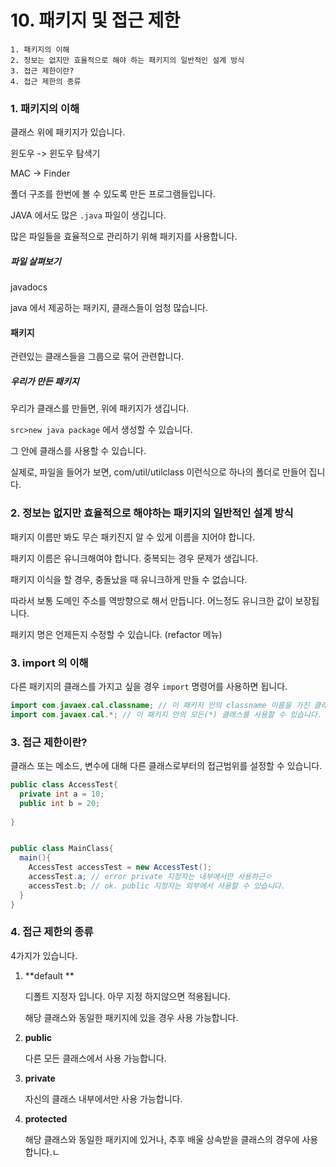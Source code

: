 # 10. 패키지 및 접근 제한

```
1. 패키지의 이해
2. 정보는 없지만 효율적으로 해야 하는 패키지의 일반적인 설계 방식
3. 접근 제한이란?
4. 접근 제한의 종류
```



### 1. 패키지의 이해

클래스 위에 패키지가 있습니다.

윈도우 -> 윈도우 탐색기

MAC -> Finder

폴더 구조를 한번에 볼 수 있도록 만든 프로그램들입니다.

JAVA 에서도 많은 `.java` 파일이 생깁니다.

 많은 파일들을 효율적으로 관리하기 위해 패키지를 사용합니다. 

##### 파일 살펴보기

javadocs

java 에서 제공하는 패키지, 클래스들이 엄청 많습니다.

#### 패키지

관련있는 클래스들을 그룹으로 묶어 관련합니다.

##### 우리가 만든 패키지

우리가 클래스를 만들면, 위에 패키지가 생깁니다.

`src>new java package` 에서 생성할 수 있습니다.

그 안에 클래스를 사용할 수 있습니다.

실제로, 파일을 들어가 보면, com/util/utilclass 이런식으로 하나의 폴더로 만들어 집니다.

### 2. 정보는 없지만 효율적으로 해야하는 패키지의 일반적인 설계 방식

패키지 이름만 봐도 무슨 패키진지 알 수 있게 이름을 지어야 합니다.

패키지 이름은 유니크해여야 합니다. 중복되는 경우 문제가 생깁니다.

패키지 이식을 할 경우, 충돌났을 때 유니크하게 만들 수 없습니다. 

따라서 보통 도메인 주소를 역방향으로 해서 만듭니다. 어느정도 유니크한 값이 보장됩니다.

패키지 명은 언제든지 수정할 수 있습니다. (refactor 메뉴)



### 3. import 의 이해

다른 패키지의 클래스를 가지고 싶을 경우 `import` 명령어를 사용하면 됩니다.

```java
import com.javaex.cal.classname; // 이 패키지 안의 classname 이름을 가진 클래스를 사용할 수 있습니다.
import com.javaex.cal.*; // 이 패키지 안의 모든(*) 클래스를 사용할 수 있습니다.
```



### 3. 접근 제한이란?

클래스 또는 메소드, 변수에 대해 다른 클래스로부터의 접근범위를 설정할 수 있습니다.

```java
public class AccessTest{
  private int a = 10;
  public int b = 20;
  
}
```



```java

public class MainClass{
  main(){
    AccessTest accessTest = new AccessTest(); 
    accessTest.a; // error private 지정자는 내부에서만 사용하근ㅇ 
 	accessTest.b; // ok. public 지정자는 외부에서 사용할 수 있습니다.
  }
}
```



### 4. 접근 제한의 종류

4가지가 있습니다.

1. **default **

   디폴트 지정자 입니다. 아무 지정 하지않으면 적용됩니다. 

   해당 클래스와 동일한 패키지에 있을 경우 사용 가능합니다.

2. **public**

   다른 모든 클래스에서 사용 가능합니다.

3. **private**

   자신의 클래스 내부에서만 사용 가능합니다.

4. **protected**

   해당 클래스와 동일한 패키지에 있거나, 추후 배울 상속받을 클래스의 경우에 사용합니다.ㄴ

